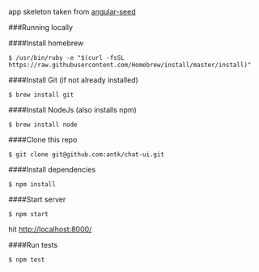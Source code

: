 app skeleton taken from [angular-seed](https://github.com/angular/angular-seed)


###Running locally

####Install homebrew

`$ /usr/bin/ruby -e "$(curl -fsSL https://raw.githubusercontent.com/Homebrew/install/master/install)"`

####Install Git (if not already installed)

`$ brew install git`

####Install NodeJs (also installs npm)

`$ brew install node`

####Clone this repo

```$ git clone git@github.com:antk/chat-ui.git```

####Install dependencies

```$ npm install```

####Start server

```$ npm start```

hit [http://localhost:8000/](http://localhost:8000/)

####Run tests

```$ npm test```